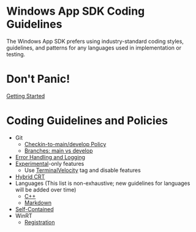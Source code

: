 # Windows App SDK Coding Guidelines

The Windows App SDK prefers using industry-standard coding styles, guidelines, and patterns for any
languages used in implementation or testing.

# Don't Panic!

[Getting Started](Coding-Guidelines/GettingStarted.md)

# Coding Guidelines and Policies

- Git
  - [Checkin-to-main/develop Policy](Coding-Guidelines/GitCheckinToMainPolicy.md)
  - [Branches: main vs develop](Coding-Guidelines/develop-branch.md)
- [Error Handling and Logging](Coding-Guidelines/ErrorHandlingAndLogging.md)
- [Experimental](Coding-Guidelines/Experimental.md)-only features
  - Use [TerminalVelocity](Coding-Guidelines/TerminalVelocity.md) tag and disable features
- [Hybrid CRT](Coding-Guidelines/HybridCRT.md)
- Languages (This list is non-exhaustive; new guidelines for languages will be added over time)
  - [C++](Coding-Guidelines/Languages-CPP.md)
  - [Markdown](Coding-Guidelines/Languages-Markdown.md)
- [Self-Contained](Coding-Guidelines/SelfContained.md)
- WinRT
  - [Registration](Coding-Guidelines/WinRT-Registration.md)
